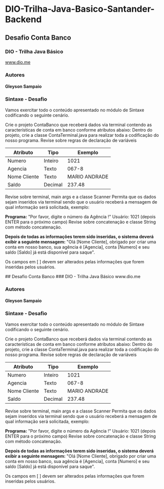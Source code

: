 # DIO-Trilha-Java-Basico-Santander-Backend
## Desafio Conta Banco
### DIO - Trilha Java Básico
www.dio.me

### Autores

#### Gleyson Sampaio
### Sintaxe - Desafio
<p>Vamos exercitar todo o conteúdo apresentado no módulo de Sintaxe codificando o seguinte cenário.</p>

<p>Crie o projeto ContaBanco que receberá dados via terminal contendo as características de conta em banco conforme atributos abaixo:
Dentro do projeto, crie a classe ContaTerminal.java para realizar toda a codificação do nosso programa.
Revise sobre regras de declaração de variáveis</p>

|Atributo| Tipo     | Exemplo       |
|--------|----------|---------------|
|Numero|Inteiro|1021|
|Agencia|Texto|067-8|
|Nome Cliente|Texto|MARIO ANDRADE|
|Saldo|Decimal|237.48|

<p>Revise sobre terminal, main args e a classe Scanner
Permita que os dados sejam inseridos via terminal sendo que o usuário receberá a mensagem de qual informação será solicitada, exemplo:</p>
<p><strong>Programa:</strong> "Por favor, digite o número da Agência !"
Usuário: 1021 (depois ENTER para o próximo campo)
Revise sobre concatenação e classe String com método concatenação.</p>

<p><strong>Depois de todas as informações terem sido inseridas, o sistema deverá exibir a seguinte mensagem:</strong>
"Olá [Nome Cliente], obrigado por criar uma conta em nosso banco, sua agência é [Agencia], conta [Numero] e seu saldo [Saldo] já está disponível para saque".</p>

<p>Os campos em [ ] devem ser alterados pelas informações que forem inseridas pelos usuários.</p>
## Desafio Conta Banco
### DIO - Trilha Java Básico
www.dio.me

### Autores

#### Gleyson Sampaio
### Sintaxe - Desafio
<p>Vamos exercitar todo o conteúdo apresentado no módulo de Sintaxe codificando o seguinte cenário.</p>

<p>Crie o projeto ContaBanco que receberá dados via terminal contendo as características de conta em banco conforme atributos abaixo:
Dentro do projeto, crie a classe ContaTerminal.java para realizar toda a codificação do nosso programa.
Revise sobre regras de declaração de variáveis</p>

|Atributo| Tipo     | Exemplo       |
|--------|----------|---------------|
|Numero|Inteiro|1021|
|Agencia|Texto|067-8|
|Nome Cliente|Texto|MARIO ANDRADE|
|Saldo|Decimal|237.48|

<p>Revise sobre terminal, main args e a classe Scanner
Permita que os dados sejam inseridos via terminal sendo que o usuário receberá a mensagem de qual informação será solicitada, exemplo:</p>
<p><strong>Programa:</strong> "Por favor, digite o número da Agência !"
Usuário: 1021 (depois ENTER para o próximo campo)
Revise sobre concatenação e classe String com método concatenação.</p>

<p><strong>Depois de todas as informações terem sido inseridas, o sistema deverá exibir a seguinte mensagem:</strong>
"Olá [Nome Cliente], obrigado por criar uma conta em nosso banco, sua agência é [Agencia], conta [Numero] e seu saldo [Saldo] já está disponível para saque".</p>

<p>Os campos em [ ] devem ser alterados pelas informações que forem inseridas pelos usuários.</p>
